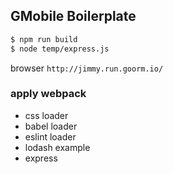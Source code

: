 ## GMobile Boilerplate
```sh
$ npm run build
$ node temp/express.js
```
browser `http://jimmy.run.goorm.io/`

### apply webpack
- css loader
- babel loader
- eslint loader
- lodash example
- express
